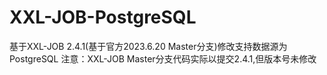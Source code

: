 # XXL-JOB-PostgreSQL
基于XXL-JOB 2.4.1(基于官方2023.6.20 Master分支)修改支持数据源为PostgreSQL 注意：XXL-JOB Master分支代码实际以提交2.4.1,但版本号未修改
